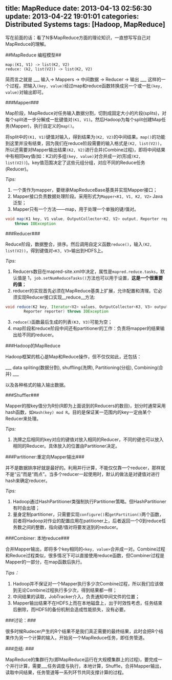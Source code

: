 title: MapReduce
date: 2013-04-13 02:56:30
update: 2013-04-22 19:01:01
categories: Distributed Systems
tags: [Hadoop, MapReduce]
---

写在前面的话：看了N多MapReduce方面的理论知识，一直想写写自己对MapReduce的理解。

##MapReduce 编程模型##
```
map:(K1, V1) -> list(K2, V2)
reduce: (k2, list(V2)) -> list(K2, V2)
```

简而言之就是 ___ 输入-> Mappers -> 中间数据 -> Reducer -> 输出 ___ 这样的一个过程，把输入``(key, value)``经过map和reduce函数转换成另一个或一批``(key, value)``对输出即可。

<!-- more -->

###Mapper###

Map阶段，MapReduce对任务输入数据分割，切割成固定大小的片段(splits)，对每个split进一步分解成一批键值对``(K1, V1)``。然后Hadoop为每个split创建Map任务(Mapper)，执行自定义的``map()``。

将split中的``(K1, V1)``键值对输入，得到结果为``(K2, V2)``的中间结果。``map()``的功能到这里并没有结束，因为我们在reduce阶段需要的输入格式是``(K2, list(V2))``，所以还需要对Mapper输出结果``(K2, V2)``进行合并(Combine过程)，即将中间结果中有相同key值(如：K2)的多组``(key, value)``对合并成一对(形成``(K2, list(V2))``)。key值范围决定了这些元组分组，对应不同的Reduce任务(Reducer)。

_Tips:_

1. 一个类作为mapper，要继承MapReduceBase基类并实现Mapper接口；
2. Mapper接口负责数据处理阶段。采用形式为``Mapper<K1, V1, K2, V2>`` Java泛型；
3. Mapper只有一个方法——map，用于处理一个单独的键/值对。
```Java
void map(K1 key, V1 value, OutputCollector<K2, V2> output, Reporter reporter)
    throws IOException
```

###Reducer###

Reduce阶段，数据整合，排序。然后调用自定义函数``reduce()``，输入``(K2, list(V2))``，得到键值对``<K3, V3>``输出到HDFS上。

_Tips:_

1. Reducers数目在mapred-site.xml中决定，属性是``mapred.reduce.tasks``，默认值是 1，``job.setNumReduceTasks()``方法也可以用于设置，__这是一个很重要的值__；
2. reducer的实现首先必须在MapReduce基类上扩展，允许配置和清理。它必须实现Reducer接口实现__reduce__方法: 
```Java
void reduce(K2 key, Iterator<V2> values, OutputCollector<K3, V3> output, 
        Reporter reporter) throws IOException
```

3. ``reduce()``函数最后生成的列表``(K3, V3)``可能为空；
4. map阶段和reduce阶段中间还有partitioner的工作：负责将mapper的结果输出给不同的reducer。

###Hadoop的MapReduce

Hadoop框架的核心是Map和Reduce操作，但不仅仅如此，还包括：

___ data spliting(数据分割), shuffling(洗牌), Partitioning(分组), Combining(合并) ___

以及各种格式的输入输出数据。

###Shuffler###

Mapper的按key值分为R份(R即为上面说到的Reducers的数目)，划分时通常采用hash函数，如``Hash(key) mod R``。目的是保证某一范围内的key一定由某个Reducer来处理。

_Tips:_

1. 洗牌之后相同的key对应的键值对放入相同的Reducer，不同的键也可以放入相同的Reducer。具体放入的位置由Partitioner决定。

###Partitioner:重定向Mapper输出###

并不是数据排序好就是最好的。利用并行计算，不能仅仅靠一个reducer，那样就不是“云”而是“雨点”。当多个reducer一起使用时，默认的做法是对键值对进行hash来确定reducer。

_Tips:_

1. Hadoop通过HashPartitioner类强制执行Partitioner策略。但HashPartitioner有时会出错；
2. 量身定制partitioner，只需要实现``configure()``和``getPartition()``两个函数，前者将Hadoop对作业的配置应用在patitioner上，后者返回一个0到reduce任务数之间的整数，指向键/值对将要发送到的reducer。

###Combiner: 本地reduce###

合并Mapper输出，即将多个key相同的``<key, value>``合并成一对。Combine过程和Reduce过程类似，很多情况下可以直接使用reduce函数，但Combiner过程是Mapper的一部分，在map函数后执行。

_Tips：_

1. Hadoop并不保证对一个Mapper执行多少次Combine过程，所以我们应该做到无论Combine过程执行多少次，得到结果都一样；
2. 中间结果的读取，JobTracker介入，负责通知中间文件的位置；
3. Mapper输出结果不在HDFS上而在本地磁盘上，出于时效性考虑，任务结束后删除，而HDFS的备份机制会造成性能损失，没有必要。

###讨论：###

很多时候Rudecer产生的R个结果不是我们真正需要的最终结果，此时会把R个结果作为另一个计算的输入，开始另一个MapReduce任务，即任务管道。

###总结: ###

MapReduce的集群行为(即MapReduce运行在大规模集群上的过程)，要完成一个并行计算，需要___任务调度与执行，本地计算，Shuffle，合并Mapper输出，读取中间结果，任务管道等一系列环节共同支撑计算的过程。

